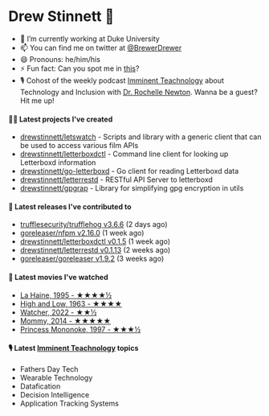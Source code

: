 
# Drew Stinnett 👋

- 🔭 I’m currently working at Duke University
- 📫 You can find me on twitter at [@BrewerDrewer](https://twitter.com/BrewerDrewer)
- 😄 Pronouns: he/him/his
- ⚡ Fun fact: Can you spot me in [this](https://www.youtube.com/watch?v=oL9WnB0qHBA)?
- 🎙 Cohost of the weekly podcast [Imminent Teachnology](https://podcast.imminentteachnology.com/) about Technology and Inclusion with [Dr. Rochelle Newton](https://www.linkedin.com/in/drrochellenewton/). Wanna be a guest? Hit me up!

#### 👨‍💻 Latest projects I've created
- [drewstinnett/letswatch](https://github.com/drewstinnett/letswatch) - Scripts and library with a generic client that can be used to access various film APIs
- [drewstinnett/letterboxdctl](https://github.com/drewstinnett/letterboxdctl) - Command line client for looking up Letterboxd information
- [drewstinnett/go-letterboxd](https://github.com/drewstinnett/go-letterboxd) - Go client for reading Letterboxd data
- [drewstinnett/letterrestd](https://github.com/drewstinnett/letterrestd) - RESTful API Server to letterboxd
- [drewstinnett/gpgrap](https://github.com/drewstinnett/gpgrap) - Library for simplifying gpg encryption in utils

#### 🚀 Latest releases I've contributed to
- [trufflesecurity/trufflehog v3.6.6](https://github.com/trufflesecurity/trufflehog/releases/tag/v3.6.6) (2 days ago)
- [goreleaser/nfpm v2.16.0](https://github.com/goreleaser/nfpm/releases/tag/v2.16.0) (1 week ago)
- [drewstinnett/letterboxdctl v0.1.5](https://github.com/drewstinnett/letterboxdctl/releases/tag/v0.1.5) (1 week ago)
- [drewstinnett/letterrestd v0.1.13](https://github.com/drewstinnett/letterrestd/releases/tag/v0.1.13) (2 weeks ago)
- [goreleaser/goreleaser v1.9.2](https://github.com/goreleaser/goreleaser/releases/tag/v1.9.2) (3 weeks ago)

#### 🍿 Latest movies I've watched
- [La Haine, 1995 - ★★★★½](https://letterboxd.com/mondodrew/film/la-haine/)
- [High and Low, 1963 - ★★★★](https://letterboxd.com/mondodrew/film/high-and-low/)
- [Watcher, 2022 - ★★½](https://letterboxd.com/mondodrew/film/watcher/)
- [Mommy, 2014 - ★★★★★](https://letterboxd.com/mondodrew/film/mommy-2014/)
- [Princess Mononoke, 1997 - ★★★½](https://letterboxd.com/mondodrew/film/princess-mononoke/)

#### 🎙 Latest [Imminent Teachnology](https://podcast.imminentteachnology.com/) topics
- Fathers Day Tech
- Wearable Technology
- Datafication
- Decision Intelligence
- Application Tracking Systems
